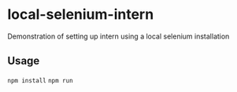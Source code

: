 local-selenium-intern
=====================

Demonstration of setting up intern using a local selenium installation

Usage
-----

`npm install`
`npm run`
